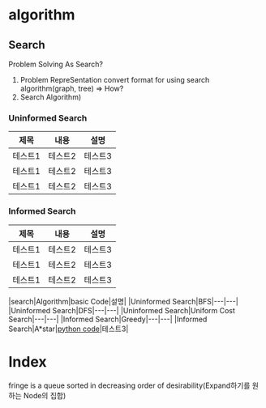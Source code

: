 # algorithm
## Search

Problem Solving As Search?
1. Problem RepreSentation
     convert format for using search algorithm(graph, tree) => How?
3. Search Algorithm)

### Uninformed Search
|제목|내용|설명|
|------|---|---|
|테스트1|테스트2|테스트3|
|테스트1|테스트2|테스트3|
|테스트1|테스트2|테스트3|

### Informed Search

|제목|내용|설명|
|------|---|---|
|테스트1|테스트2|테스트3|
|테스트1|테스트2|테스트3|
|테스트1|테스트2|테스트3|


|search|Algorithm|basic Code|설명|
|Uninformed Search|BFS|---|---|
|Uninformed Search|DFS|---|---|
|Uninformed Search|Uniform Cost Search|---|---|
|Informed Search|Greedy|---|---|
|Informed Search|A*star|[python code](https://github.com/edoob9/algorithm/blob/main/search/Astar.py)|테스트3|



# Index
fringe is a queue sorted in decreasing order of desirability(Expand하기를 원하는 Node의 집합)
